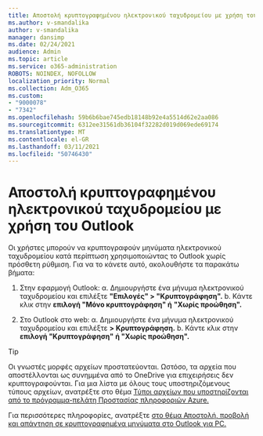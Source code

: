```yaml
---
title: Αποστολή κρυπτογραφημένου ηλεκτρονικού ταχυδρομείου με χρήση του Outlook
ms.author: v-smandalika
author: v-smandalika
manager: dansimp
ms.date: 02/24/2021
audience: Admin
ms.topic: article
ms.service: o365-administration
ROBOTS: NOINDEX, NOFOLLOW
localization_priority: Normal
ms.collection: Adm_O365
ms.custom:
- "9000078"
- "7342"
ms.openlocfilehash: 59b6b6bae745edb18148b92e4a5514d62e2aa086
ms.sourcegitcommit: 6312ee31561db36104f32282d019d069ede69174
ms.translationtype: MT
ms.contentlocale: el-GR
ms.lasthandoff: 03/11/2021
ms.locfileid: "50746430"
---
```

# <a name="send-encrypted-email-using-outlook"></a>Αποστολή κρυπτογραφημένου ηλεκτρονικού ταχυδρομείου με χρήση του Outlook

Οι χρήστες μπορούν να κρυπτογραφούν μηνύματα ηλεκτρονικού ταχυδρομείου κατά περίπτωση χρησιμοποιώντας το Outlook χωρίς πρόσθετη ρύθμιση. Για να το κάνετε αυτό, ακολουθήστε τα παρακάτω βήματα:

1. Στην εφαρμογή Outlook: α. Δημιουργήστε ένα μήνυμα ηλεκτρονικού ταχυδρομείου και επιλέξτε **"Επιλογές" > "Κρυπτογράφηση".** 
    b. Κάντε κλικ στην **επιλογή "Μόνο κρυπτογράφηση" ή** **"Χωρίς προώθηση".**

2. Στο Outlook στο web: α. Δημιουργήστε ένα μήνυμα ηλεκτρονικού ταχυδρομείου και επιλέξτε **> Κρυπτογράφηση.**
    b. Κάντε κλικ στην **επιλογή "Κρυπτογράφηση"** **ή "Χωρίς προώθηση".**

> [!TIP]
> Οι γνωστές μορφές αρχείων προστατεύονται. Ωστόσο, τα αρχεία που αποστέλλονται ως συνημμένα από το OneDrive για επιχειρήσεις δεν κρυπτογραφούνται. Για μια λίστα με όλους τους υποστηριζόμενους τύπους αρχείων, ανατρέξτε στο θέμα [Τύποι αρχείων που υποστηρίζονται από το πρόγραμμα-πελάτη Προστασίας πληροφοριών Azure.](https://docs.microsoft.com/azure/information-protection/rms-client/client-admin-guide-file-types)

Για περισσότερες πληροφορίες, ανατρέξτε [στο θέμα Αποστολή, προβολή και απάντηση σε κρυπτογραφημένα μηνύματα στο Outlook για PC.](https://support.microsoft.com/topic/send-view-and-reply-to-encrypted-messages-in-outlook-for-pc-eaa43495-9bbb-4fca-922a-df90dee51980)



